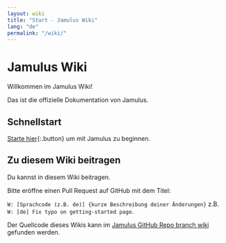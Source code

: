```yaml
---
layout: wiki
title: "Start - Jamulus Wiki"
lang: "de"
permalink: "/wiki/"
---
```

# Jamulus Wiki
Willkommen im Jamulus Wiki!

Das ist die offizielle Dokumentation von Jamulus.

## Schnellstart

[Starte hier](Getting-Started){:.button} um mit Jamulus zu beginnen.

## Zu diesem Wiki beitragen

Du kannst in diesem Wiki beitragen.

Bitte eröffne einen Pull Request auf GitHub mit dem Titel:

`W: [Sprachcode (z.B. de)] {kurze Beschreibung deiner Änderungen}` z.B.\
`W: [de] Fix typo on getting-started page`.

 Der Quellcode dieses Wikis kann im [Jamulus GitHub Repo branch wiki](https://github.com/corrados/jamulus/tree/wiki) gefunden werden.
